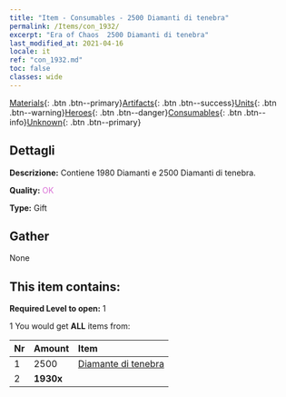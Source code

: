 ```yaml
---
title: "Item - Consumables - 2500 Diamanti di tenebra"
permalink: /Items/con_1932/
excerpt: "Era of Chaos  2500 Diamanti di tenebra"
last_modified_at: 2021-04-16
locale: it
ref: "con_1932.md"
toc: false
classes: wide
---
```

 [Materials](/it/Items/){: .btn .btn--primary}[Artifacts](/it/Items/Artifacts/){: .btn .btn--success}[Units](/it/Items/Units/){: .btn .btn--warning}[Heroes](/it/Items/Heroes/){: .btn .btn--danger}[Consumables](/it/Items/Consumables/){: .btn .btn--info}[Unknown](/it/Items/Unknown/){: .btn .btn--primary}

## Dettagli
 **Descrizione:** Contiene 1980 Diamanti e 2500 Diamanti di tenebra.

 **Quality:** <span style="color: #DA70D6">OK</span>

 **Type:** Gift

## Gather

  None

## This item contains:

 **Required Level to open:** 1

 1 You would get **ALL** items  from:

  | Nr | Amount |     Item    |
  |:---|:-------|:------------|
  | 1 | 2500 | [Diamante di tenebra](/it/Items/con_554/) |  | 
  | 2 |  **1930x** | <i class="fas fa-gem"/> |  | 
